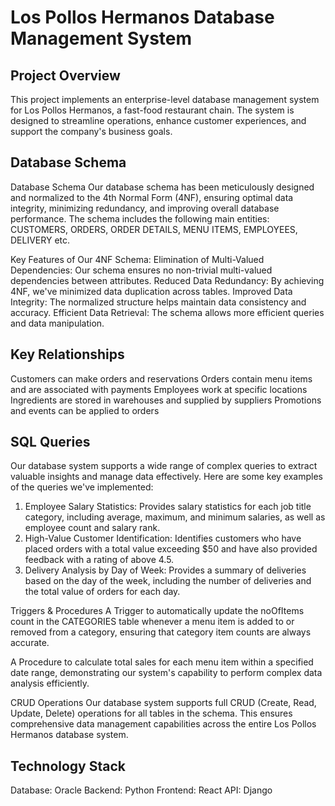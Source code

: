 # Los Pollos Hermanos Database Management System

## Project Overview
This project implements an enterprise-level database management system for Los Pollos Hermanos, a fast-food restaurant chain. The system is designed to streamline operations, enhance customer experiences, and support the company's business goals.

## Database Schema
Database Schema
Our database schema has been meticulously designed and normalized to the 4th Normal Form (4NF), ensuring optimal data integrity, minimizing redundancy, and improving overall database performance. The schema includes the following main entities:
CUSTOMERS, ORDERS, ORDER DETAILS, MENU ITEMS, EMPLOYEES, DELIVERY etc.

Key Features of Our 4NF Schema:
Elimination of Multi-Valued Dependencies: Our schema ensures no non-trivial multi-valued dependencies between attributes.
Reduced Data Redundancy: By achieving 4NF, we've minimized data duplication across tables.
Improved Data Integrity: The normalized structure helps maintain data consistency and accuracy.
Efficient Data Retrieval: The schema allows more efficient queries and data manipulation.

## Key Relationships
Customers can make orders and reservations
Orders contain menu items and are associated with payments
Employees work at specific locations
Ingredients are stored in warehouses and supplied by suppliers
Promotions and events can be applied to orders

## SQL Queries
Our database system supports a wide range of complex queries to extract valuable insights and manage data effectively. Here are some key examples of the queries we've implemented:
1. Employee Salary Statistics: Provides salary statistics for each job title category, including average, maximum, and minimum salaries, as well as employee count and salary rank.
2. High-Value Customer Identification: Identifies customers who have placed orders with a total value exceeding $50 and have also provided feedback with a rating of above 4.5.
3. Delivery Analysis by Day of Week: Provides a summary of deliveries based on the day of the week, including the number of deliveries and the total value of orders for each day.

Triggers & Procedures
A Trigger to automatically update the noOfItems count in the CATEGORIES table whenever a menu item is added to or removed from a category, ensuring that category item counts are always accurate.

A Procedure to calculate total sales for each menu item within a specified date range, demonstrating our system's capability to perform complex data analysis efficiently.

CRUD Operations
Our database system supports full CRUD (Create, Read, Update, Delete) operations for all tables in the schema. This ensures comprehensive data management capabilities across the entire Los Pollos Hermanos database system.

## Technology Stack
Database: Oracle
Backend: Python
Frontend: React
API: Django
